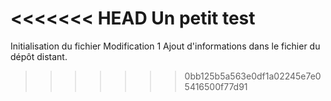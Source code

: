 <<<<<<< HEAD
Un petit test
=======
Initialisation du fichier
Modification 1
Ajout d'informations dans le fichier du dépôt distant.
>>>>>>> 0bb125b5a563e0df1a02245e7e05416500f77d91
